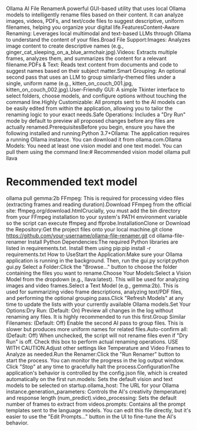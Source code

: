 Ollama AI File RenamerA powerful GUI-based utility that uses local Ollama models to intelligently rename files based on their content. It can analyze images, videos, PDFs, and text/code files to suggest descriptive, uniform filenames, helping you organize your digital life.FeaturesContent-Aware Renaming: Leverages local multimodal and text-based LLMs through Ollama to understand the content of your files.Broad File Support:Images: Analyzes image content to create descriptive names (e.g., ginger_cat_sleeping_on_a_blue_armchair.jpg).Videos: Extracts multiple frames, analyzes them, and summarizes the content for a relevant filename.PDFs & Text: Reads text content from documents and code to suggest names based on their subject matter.Smart Grouping: An optional second pass that uses an LLM to group similarly-themed files under a single, uniform name (e.g., kitten_on_couch_001.jpg, kitten_on_couch_002.jpg).User-Friendly GUI: A simple Tkinter interface to select folders, choose models, and configure options without touching the command line.Highly Customizable: All prompts sent to the AI models can be easily edited from within the application, allowing you to tailor the renaming logic to your exact needs.Safe Operations: Includes a "Dry Run" mode by default to preview all proposed changes before any files are actually renamed.PrerequisitesBefore you begin, ensure you have the following installed and running:Python 3.7+Ollama: The application requires a running Ollama instance. You can download it from ollama.com.Ollama Models: You need at least one vision model and one text model. You can pull them using the command line:# Recommended vision model
ollama pull llava

# Recommended text model
ollama pull gemma:2b
FFmpeg: This is required for processing video files (extracting frames and reading duration).Download FFmpeg from the official site: ffmpeg.org/download.htmlCrucially, you must add the bin directory from your FFmpeg installation to your system's PATH environment variable so the script can execute ffmpeg and ffprobe.InstallationClone or Download the Repository:Get the project files onto your local machine.git clone https://github.com/your-username/ollama-file-renamer.git
cd ollama-file-renamer
Install Python Dependencies:The required Python libraries are listed in requirements.txt. Install them using pip:pip install -r requirements.txt
How to UseStart the Application:Make sure your Ollama application is running in the background. Then, run the gui.py script:python gui.py
Select a Folder:Click the "Browse..." button to choose the folder containing the files you want to rename.Choose Your Models:Select a Vision Model from the dropdown (e.g., llava:latest). This will be used for analyzing images and video frames.Select a Text Model (e.g., gemma:2b). This is used for summarizing video frame descriptions, analyzing text/PDF files, and performing the optional grouping pass.Click "Refresh Models" at any time to update the lists with your currently available Ollama models.Set Your Options:Dry Run: (Default: On) Preview all changes in the log without renaming any files. It is highly recommended to run this first.Group Similar Filenames: (Default: Off) Enable the second AI pass to group files. This is slower but produces more uniform names for related files.Auto-confirm all: (Default: Off) When unchecked, the script will not rename files even if "Dry Run" is off. Check this box to perform actual renaming operations. USE WITH CAUTION.Adjust other settings like Temperature and Video Frames to Analyze as needed.Run the Renamer:Click the "Run Renamer" button to start the process. You can monitor the progress in the log output window. Click "Stop" at any time to gracefully halt the process.ConfigurationThe application's behavior is controlled by the config.json file, which is created automatically on the first run.models: Sets the default vision and text models to be selected on startup.ollama_host: The URL for your Ollama instance.generation_parameters: Controls the AI's creativity (temperature) and response length (num_predict).video_processing: Sets the default number of frames to extract from videos.prompts: Contains all the prompt templates sent to the language models. You can edit this file directly, but it's easier to use the "Edit Prompts..." button in the UI to fine-tune the AI's behavior.
